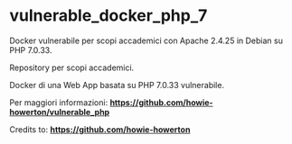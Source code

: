 # vulnerable_docker_php_7
Docker vulnerabile per scopi accademici con Apache 2.4.25 in Debian su PHP 7.0.33.

Repository per scopi accademici.

Docker di una Web App basata su PHP 7.0.33 vulnerabile.

Per maggiori informazioni: **https://github.com/howie-howerton/vulnerable_php**

Credits to: **https://github.com/howie-howerton**
